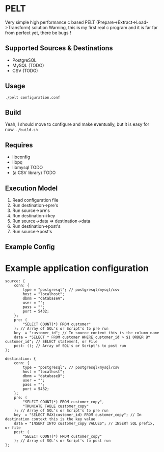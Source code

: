 # PELT
Very simple high performance c based PELT (Prepare->Extract->Load->Transform) solution
Warning, this is my first real c program and it is far far from perfect yet, there be bugs !

## Supported Sources & Destinations
* PostgreSQL
* MySQL (TODO)
* CSV (TODO)

## Usage
```./pelt configuration.conf```

## Build
Yeah, I should move to configure and make eventually, but it is easy for now.
```./build.sh```

## Requires
* libconfig
* libpq
* libmysql TODO
* (a CSV library) TODO

## Execution Model
1. Read configuration file
2. Run destination->pre's
3. Run source->pre's
4. Run destination->key
5. Run source->data => destination->data
6. Run destination->post's
7. Run source->post's

## Example Config
# Example application configuration
```
source: {
    conn: {
        type = "postgresql"; // postgresql/mysql/csv
        host = "localhost";
        dbnm = "databaseA";
        user = "";
        pass = "";
        port = 5432;
    };
    pre: (
        "SELECT COUNT(*) FROM customer"
    ); // Array of SQL's or Script's to pre run
    key  = "customer_id"; // In source context this is the column name
    data = "SELECT * FROM customer WHERE customer_id > $1 ORDER BY customer_id"; // SELECT statement, or File
    post: (); // Array of SQL's or Script's to post run
};

destination: {
    conn: {
        type = "postgresql"; // postgresql/mysql/csv
        host = "localhost";
        dbnm = "databaseB";
        user = "";
        pass = "";
        port = 5432;
    };
    pre: (
        "SELECT COUNT(*) FROM customer_copy",
        "TRUNCATE TABLE customer_copy"
    ); // Array of SQL's or Script's to pre run
    key  = "SELECT MAX(customer_id) FROM customer_copy"; // In destination context this is the key value
    data = "INSERT INTO customer_copy VALUES"; // INSERT SQL prefix, or file
    post: (
        "SELECT COUNT(*) FROM customer_copy"
    ); // Array of SQL's or Script's to post run
};
```
